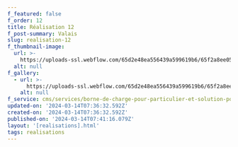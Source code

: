 ```yaml
---
f_featured: false
f_order: 12
title: Réalisation 12
f_post-summary: Valais
slug: realisation-12
f_thumbnail-image:
  url: >-
    https://uploads-ssl.webflow.com/65d2e48ea556439a599619b6/65f2a8ee05195163e51e114a_borne3.jpg
  alt: null
f_gallery:
  - url: >-
      https://uploads-ssl.webflow.com/65d2e48ea556439a599619b6/65f2a8ee05195163e51e114a_borne3.jpg
    alt: null
f_service: cms/services/borne-de-charge-pour-particulier-et-solution-pour-ppe.md
updated-on: '2024-03-14T07:36:32.592Z'
created-on: '2024-03-14T07:36:32.592Z'
published-on: '2024-03-14T07:41:16.079Z'
layout: '[realisations].html'
tags: realisations
---
```



